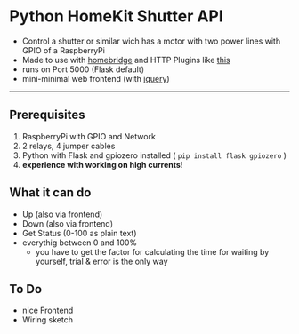 # Python HomeKit Shutter API

- Control a shutter or similar wich has a motor with two power lines with GPIO of a RaspberryPi
- Made to use with [homebridge](https://github.com/nfarina/homebridge/) and HTTP Plugins like [this](https://github.com/jeffreylanters/homebridge-http-window-covering)
- runs on Port 5000 (Flask default)
- mini-minimal web frontend (with [jquery](https://jquery.com))
---
## Prerequisites
1. RaspberryPi with GPIO and Network
2. 2 relays, 4 jumper cables
3. Python with Flask and gpiozero installed ( `pip install flask gpiozero` )
4. **experience with working on high currents!**


## What it can do

- Up (also via frontend)
- Down (also via frontend)
- Get Status (0-100 as plain text)
- everythig between 0 and 100%
    - you have to get the factor for calculating the time for waiting by yourself, trial & error is the only way

## To Do
- nice Frontend
- Wiring sketch
